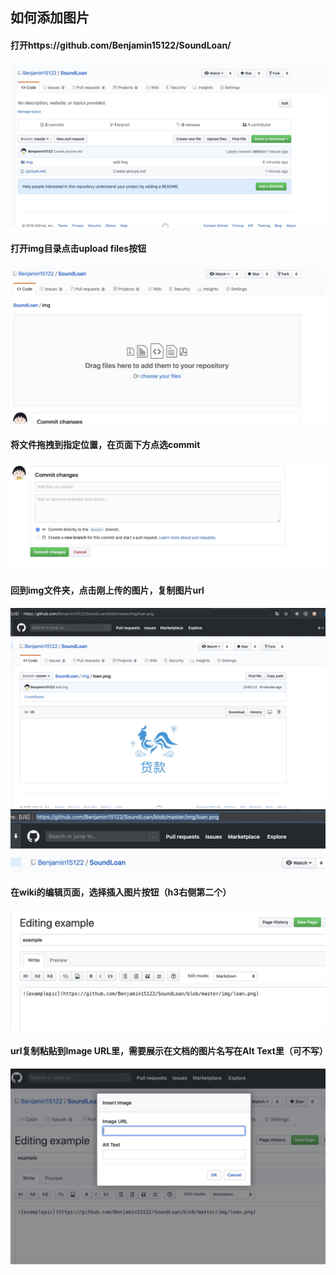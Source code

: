 ## 如何添加图片

#### 打开https://github.com/Benjamin15122/SoundLoan/
![](./img/addpic_1.jpg)

#### 打开img目录点击upload files按钮
![](./img/addpic_2.jpg)

#### 将文件拖拽到指定位置，在页面下方点选commit
![](./img/addpic_3.jpg)

#### 回到img文件夹，点击刚上传的图片，复制图片url
![](./img/addpic_4.jpg)
![](./img/addpic_5.jpg)

#### 在wiki的编辑页面，选择插入图片按钮（h3右侧第二个）
![](./img/addpic_6.jpg)

#### url复制粘贴到Image URL里，需要展示在文档的图片名写在Alt Text里（可不写）
![](./img/addpic_7.jpg)
